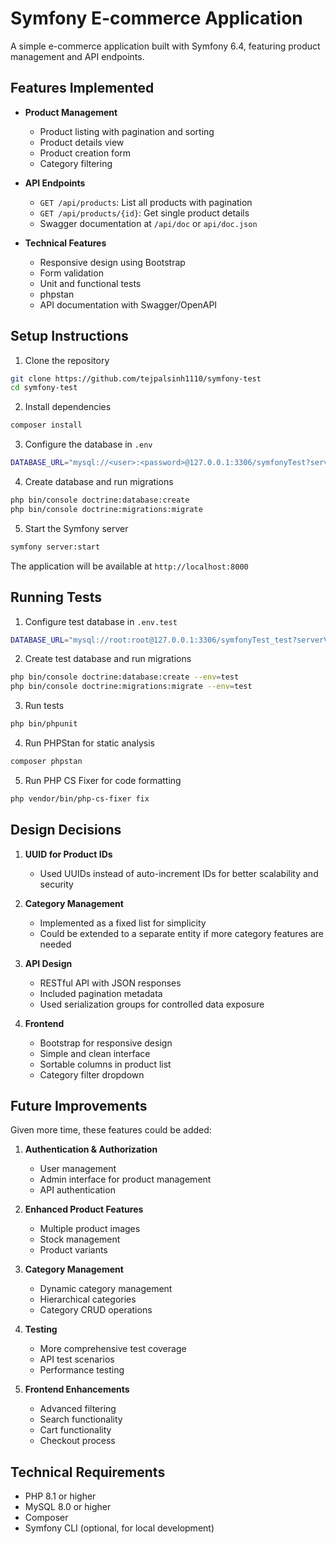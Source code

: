 # Symfony E-commerce Application

A simple e-commerce application built with Symfony 6.4, featuring product management and API endpoints.

## Features Implemented

- **Product Management**
  - Product listing with pagination and sorting
  - Product details view
  - Product creation form
  - Category filtering
  
- **API Endpoints**
  - `GET /api/products`: List all products with pagination
  - `GET /api/products/{id}`: Get single product details
  - Swagger documentation at `/api/doc` or `api/doc.json`

- **Technical Features**
  - Responsive design using Bootstrap
  - Form validation
  - Unit and functional tests
  - phpstan
  - API documentation with Swagger/OpenAPI

## Setup Instructions

1. Clone the repository
```bash
git clone https://github.com/tejpalsinh1110/symfony-test
cd symfony-test
```

2. Install dependencies
```bash
composer install
```

3. Configure the database in `.env`
```bash
DATABASE_URL="mysql://<user>:<password>@127.0.0.1:3306/symfonyTest?serverVersion=8.0.32&charset=utf8mb4"
```

4. Create database and run migrations
```bash
php bin/console doctrine:database:create
php bin/console doctrine:migrations:migrate
```

5. Start the Symfony server
```bash
symfony server:start
```
The application will be available at `http://localhost:8000`

## Running Tests

1. Configure test database in `.env.test`
```bash
DATABASE_URL="mysql://root:root@127.0.0.1:3306/symfonyTest_test?serverVersion=8.0.32&charset=utf8mb4"
```

2. Create test database and run migrations
```bash
php bin/console doctrine:database:create --env=test
php bin/console doctrine:migrations:migrate --env=test
```

3. Run tests
```bash
php bin/phpunit
```

4. Run PHPStan for static analysis
```bash
composer phpstan
```

5. Run PHP CS Fixer for code formatting
```bash
php vendor/bin/php-cs-fixer fix
```

## Design Decisions

1. **UUID for Product IDs**
   - Used UUIDs instead of auto-increment IDs for better scalability and security

2. **Category Management**
   - Implemented as a fixed list for simplicity
   - Could be extended to a separate entity if more category features are needed

3. **API Design**
   - RESTful API with JSON responses
   - Included pagination metadata
   - Used serialization groups for controlled data exposure

4. **Frontend**
   - Bootstrap for responsive design
   - Simple and clean interface
   - Sortable columns in product list
   - Category filter dropdown

## Future Improvements

Given more time, these features could be added:

1. **Authentication & Authorization**
   - User management
   - Admin interface for product management
   - API authentication

2. **Enhanced Product Features**
   - Multiple product images
   - Stock management
   - Product variants

3. **Category Management**
   - Dynamic category management
   - Hierarchical categories
   - Category CRUD operations

4. **Testing**
   - More comprehensive test coverage
   - API test scenarios
   - Performance testing

5. **Frontend Enhancements**
   - Advanced filtering
   - Search functionality
   - Cart functionality
   - Checkout process

## Technical Requirements

- PHP 8.1 or higher
- MySQL 8.0 or higher
- Composer
- Symfony CLI (optional, for local development)
